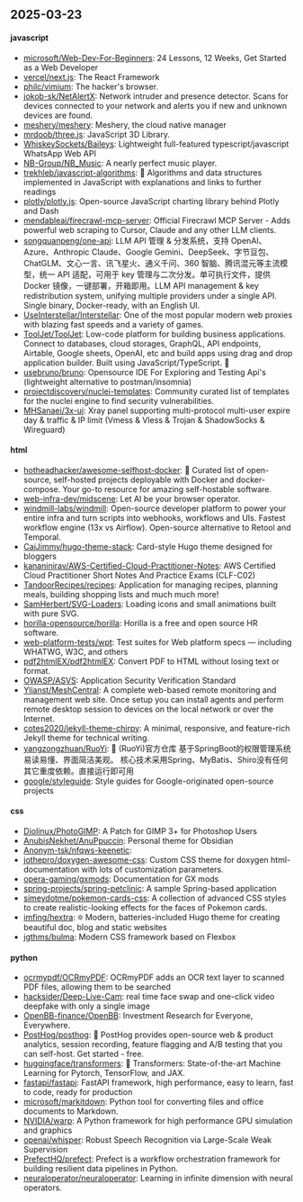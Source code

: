 ## 2025-03-23

#### javascript
* [microsoft/Web-Dev-For-Beginners](https://github.com/microsoft/Web-Dev-For-Beginners): 24 Lessons, 12 Weeks, Get Started as a Web Developer
* [vercel/next.js](https://github.com/vercel/next.js): The React Framework
* [philc/vimium](https://github.com/philc/vimium): The hacker's browser.
* [jokob-sk/NetAlertX](https://github.com/jokob-sk/NetAlertX): Network intruder and presence detector. Scans for devices connected to your network and alerts you if new and unknown devices are found.
* [meshery/meshery](https://github.com/meshery/meshery): Meshery, the cloud native manager
* [mrdoob/three.js](https://github.com/mrdoob/three.js): JavaScript 3D Library.
* [WhiskeySockets/Baileys](https://github.com/WhiskeySockets/Baileys): Lightweight full-featured typescript/javascript WhatsApp Web API
* [NB-Group/NB_Music](https://github.com/NB-Group/NB_Music): A nearly perfect music player.
* [trekhleb/javascript-algorithms](https://github.com/trekhleb/javascript-algorithms): 📝 Algorithms and data structures implemented in JavaScript with explanations and links to further readings
* [plotly/plotly.js](https://github.com/plotly/plotly.js): Open-source JavaScript charting library behind Plotly and Dash
* [mendableai/firecrawl-mcp-server](https://github.com/mendableai/firecrawl-mcp-server): Official Firecrawl MCP Server - Adds powerful web scraping to Cursor, Claude and any other LLM clients.
* [songquanpeng/one-api](https://github.com/songquanpeng/one-api): LLM API 管理 & 分发系统，支持 OpenAI、Azure、Anthropic Claude、Google Gemini、DeepSeek、字节豆包、ChatGLM、文心一言、讯飞星火、通义千问、360 智脑、腾讯混元等主流模型，统一 API 适配，可用于 key 管理与二次分发。单可执行文件，提供 Docker 镜像，一键部署，开箱即用。LLM API management & key redistribution system, unifying multiple providers under a single API. Single binary, Docker-ready, with an English UI.
* [UseInterstellar/Interstellar](https://github.com/UseInterstellar/Interstellar): One of the most popular modern web proxies with blazing fast speeds and a variety of games.
* [ToolJet/ToolJet](https://github.com/ToolJet/ToolJet): Low-code platform for building business applications. Connect to databases, cloud storages, GraphQL, API endpoints, Airtable, Google sheets, OpenAI, etc and build apps using drag and drop application builder. Built using JavaScript/TypeScript. 🚀
* [usebruno/bruno](https://github.com/usebruno/bruno): Opensource IDE For Exploring and Testing Api's (lightweight alternative to postman/insomnia)
* [projectdiscovery/nuclei-templates](https://github.com/projectdiscovery/nuclei-templates): Community curated list of templates for the nuclei engine to find security vulnerabilities.
* [MHSanaei/3x-ui](https://github.com/MHSanaei/3x-ui): Xray panel supporting multi-protocol multi-user expire day & traffic & IP limit (Vmess & Vless & Trojan & ShadowSocks & Wireguard)

#### html
* [hotheadhacker/awesome-selfhost-docker](https://github.com/hotheadhacker/awesome-selfhost-docker): 🚀 Curated list of open-source, self-hosted projects deployable with Docker and docker-compose. Your go-to resource for amazing self-hostable software.
* [web-infra-dev/midscene](https://github.com/web-infra-dev/midscene): Let AI be your browser operator.
* [windmill-labs/windmill](https://github.com/windmill-labs/windmill): Open-source developer platform to power your entire infra and turn scripts into webhooks, workflows and UIs. Fastest workflow engine (13x vs Airflow). Open-source alternative to Retool and Temporal.
* [CaiJimmy/hugo-theme-stack](https://github.com/CaiJimmy/hugo-theme-stack): Card-style Hugo theme designed for bloggers
* [kananinirav/AWS-Certified-Cloud-Practitioner-Notes](https://github.com/kananinirav/AWS-Certified-Cloud-Practitioner-Notes): AWS Certified Cloud Practitioner Short Notes And Practice Exams (CLF-C02)
* [TandoorRecipes/recipes](https://github.com/TandoorRecipes/recipes): Application for managing recipes, planning meals, building shopping lists and much much more!
* [SamHerbert/SVG-Loaders](https://github.com/SamHerbert/SVG-Loaders): Loading icons and small animations built with pure SVG.
* [horilla-opensource/horilla](https://github.com/horilla-opensource/horilla): Horilla is a free and open source HR software.
* [web-platform-tests/wpt](https://github.com/web-platform-tests/wpt): Test suites for Web platform specs — including WHATWG, W3C, and others
* [pdf2htmlEX/pdf2htmlEX](https://github.com/pdf2htmlEX/pdf2htmlEX): Convert PDF to HTML without losing text or format.
* [OWASP/ASVS](https://github.com/OWASP/ASVS): Application Security Verification Standard
* [Ylianst/MeshCentral](https://github.com/Ylianst/MeshCentral): A complete web-based remote monitoring and management web site. Once setup you can install agents and perform remote desktop session to devices on the local network or over the Internet.
* [cotes2020/jekyll-theme-chirpy](https://github.com/cotes2020/jekyll-theme-chirpy): A minimal, responsive, and feature-rich Jekyll theme for technical writing.
* [yangzongzhuan/RuoYi](https://github.com/yangzongzhuan/RuoYi): 🎉 (RuoYi)官方仓库 基于SpringBoot的权限管理系统 易读易懂、界面简洁美观。 核心技术采用Spring、MyBatis、Shiro没有任何其它重度依赖。直接运行即可用
* [google/styleguide](https://github.com/google/styleguide): Style guides for Google-originated open-source projects

#### css
* [Diolinux/PhotoGIMP](https://github.com/Diolinux/PhotoGIMP): A Patch for GIMP 3+ for Photoshop Users
* [AnubisNekhet/AnuPpuccin](https://github.com/AnubisNekhet/AnuPpuccin): Personal theme for Obsidian
* [Anonym-tsk/nfqws-keenetic](https://github.com/Anonym-tsk/nfqws-keenetic): 
* [jothepro/doxygen-awesome-css](https://github.com/jothepro/doxygen-awesome-css): Custom CSS theme for doxygen html-documentation with lots of customization parameters.
* [opera-gaming/gxmods](https://github.com/opera-gaming/gxmods): Documentation for GX mods
* [spring-projects/spring-petclinic](https://github.com/spring-projects/spring-petclinic): A sample Spring-based application
* [simeydotme/pokemon-cards-css](https://github.com/simeydotme/pokemon-cards-css): A collection of advanced CSS styles to create realistic-looking effects for the faces of Pokemon cards.
* [imfing/hextra](https://github.com/imfing/hextra): 🔯 Modern, batteries-included Hugo theme for creating beautiful doc, blog and static websites
* [jgthms/bulma](https://github.com/jgthms/bulma): Modern CSS framework based on Flexbox

#### python
* [ocrmypdf/OCRmyPDF](https://github.com/ocrmypdf/OCRmyPDF): OCRmyPDF adds an OCR text layer to scanned PDF files, allowing them to be searched
* [hacksider/Deep-Live-Cam](https://github.com/hacksider/Deep-Live-Cam): real time face swap and one-click video deepfake with only a single image
* [OpenBB-finance/OpenBB](https://github.com/OpenBB-finance/OpenBB): Investment Research for Everyone, Everywhere.
* [PostHog/posthog](https://github.com/PostHog/posthog): 🦔 PostHog provides open-source web & product analytics, session recording, feature flagging and A/B testing that you can self-host. Get started - free.
* [huggingface/transformers](https://github.com/huggingface/transformers): 🤗 Transformers: State-of-the-art Machine Learning for Pytorch, TensorFlow, and JAX.
* [fastapi/fastapi](https://github.com/fastapi/fastapi): FastAPI framework, high performance, easy to learn, fast to code, ready for production
* [microsoft/markitdown](https://github.com/microsoft/markitdown): Python tool for converting files and office documents to Markdown.
* [NVIDIA/warp](https://github.com/NVIDIA/warp): A Python framework for high performance GPU simulation and graphics
* [openai/whisper](https://github.com/openai/whisper): Robust Speech Recognition via Large-Scale Weak Supervision
* [PrefectHQ/prefect](https://github.com/PrefectHQ/prefect): Prefect is a workflow orchestration framework for building resilient data pipelines in Python.
* [neuraloperator/neuraloperator](https://github.com/neuraloperator/neuraloperator): Learning in infinite dimension with neural operators.
